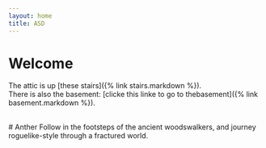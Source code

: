 ```yaml
---
layout: home
title: ASD
---
```


# Welcome
The attic is up [these stairs]({% link stairs.markdown %}).\
There is also the basement:
[clicke this linke to go to thebasement]({% link basement.markdown %}).

<br>
# Anther
Follow in the footsteps of the ancient woodswalkers, and journey roguelike-style through a fractured world.




